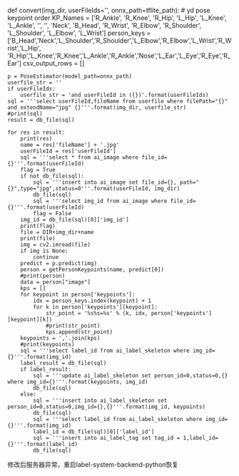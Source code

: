 def convert(img_dir, userFileIds='', onnx_path=tflite_path):
    # yd pose keypoint order
    KP_Names = ['R_Ankle', 'R_Knee', 'R_Hip', 'L_Hip', 'L_Knee', 'L_Ankle', '', '', 'Neck', 'B_Head', 'R_Wrist',
                'R_Elbow', 'R_Shoulder', 'L_Shoulder', 'L_Elbow', 'L_Wrist']
    person_keys = ['B_Head','Neck','L_Shoulder','R_Shoulder','L_Elbow','R_Elbow','L_Wrist','R_Wrist','L_Hip',
        'R_Hip','L_Knee','R_Knee','L_Ankle','R_Ankle','Nose','L_Ear','L_Eye','R_Eye','R_Ear']
    csv_output_rows = []

    p = PoseEstimator(model_path=onnx_path)
    userfile_str = ''
    if userFileIds:
        userfile_str = 'and userFileId in ({})'.format(userFileIds)
    sql = '''select userFileId,fileName from userfile where filePath="{}" and extendName="jpg" {}'''.format(img_dir, userfile_str)
    #print(sql)
    result = db_file(sql)

    for res in result:
        print(res)
        name = res['fileName'] + '.jpg'
        userFileId = res['userFileId']
        sql = '''select * from ai_image where file_id={}'''.format(userFileId)
        flag = True
        if not db_file(sql):
            sql = '''insert into ai_image set file_id={}, path="{}",type="jpg",status=0'''.format(userFileId, img_dir)
            db_file(sql)
            sql = '''select img_id from ai_image where file_id={}'''.format(userFileId)
            flag = False
        img_id = db_file(sql)[0]['img_id']
        print(flag)
        file = DIR+img_dir+name
        print(file)
        img = cv2.imread(file)
        if img is None:
            continue
        predict = p.predict(img)
        person = getPersonKeypoints(name, predict[0])
        #print(person)
        data = person["image"]
        kps = []
        for keypoint in person['keypoints']:
            idx = person_keys.index(keypoint) + 1
            for k in person['keypoints'][keypoint]:
                str_point = '%s%s=%s' % (k, idx, person['keypoints'][keypoint][k])
                #print(str_point)
                kps.append(str_point)
        keypoints = ','.join(kps)
        #print(keypoints)
        sql = '''select label_id from ai_label_skeleton where img_id={}'''.format(img_id)
        label_result = db_file(sql)
        if label_result:
            sql = '''update ai_label_skeleton set person_id=0,status=0,{} where img_id={}'''.format(keypoints, img_id)
            db_file(sql)
        else:
            sql = '''insert into ai_label_skeleton set person_id=0,status=0,img_id={},{}'''.format(img_id, keypoints)
            db_file(sql)
            sql = '''select label_id from ai_label_skeleton where img_id={}'''.format(img_id)
            label_id = db_file(sql)[0]['label_id']
            sql = '''insert into ai_label_tag set tag_id = 1,label_id={}'''.format(label_id)
            db_file(sql)

修改后服务器异常，重启label-system-backend-python恢复